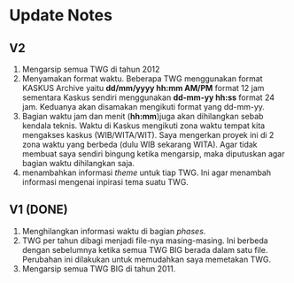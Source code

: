 # Update Notes

## V2

1. Mengarsip semua TWG di tahun 2012
2. Menyamakan format waktu. Beberapa TWG menggunakan format KASKUS Archive yaitu **dd/mm/yyyy hh:mm AM/PM** format 12 jam sementara Kaskus sendiri menggunakan **dd-mm-yy hh:ss** format 24 jam. Keduanya akan disamakan mengikuti format yang dd-mm-yy.
3. Bagian waktu jam dan menit (**hh:mm**)juga akan dihilangkan sebab kendala teknis. Waktu di Kaskus mengikuti zona waktu tempat kita mengakses kaskus (WIB/WITA/WIT). Saya mengerkan proyek ini di 2 zona waktu yang berbeda (dulu WIB sekarang WITA). Agar tidak membuat saya sendiri bingung ketika mengarsip, maka diputuskan agar bagian waktu dihilangkan saja.
4. menambahkan informasi *theme* untuk tiap TWG. Ini agar menambah informasi mengenai inpirasi tema suatu TWG.

## V1 (DONE)

1. Menghilangkan informasi waktu di bagian *phases*.
2. TWG per tahun dibagi menjadi file-nya masing-masing. Ini berbeda dengan sebelumnya ketika semua TWG BIG berada dalam satu file. Perubahan ini dilakukan untuk memudahkan saya memetakan TWG.
3. Mengarsip semua TWG BIG di tahun 2011.